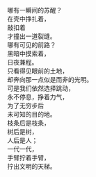 <p class="has-line-data" data-line-start="0" data-line-end="19">哪有一瞬间的苏醒？<br>
在壳中挣扎着，<br>
敲扣着<br>
才撞出一道裂缝。<br>
哪有可见的前路？<br>
黑暗中摸索着，<br>
日夜兼程。<br>
只看得见眼前的土地，<br>
却奔向那一点似是而非的光明。<br>
可是我们依然选择跳动，<br>
永不停息，挣着力气，<br>
为了无穷步后<br>
未可知的目的地。<br>
枝条后是枝条，<br>
树后是树，<br>
人后是人；<br>
一代一代，<br>
手臂拧着手臂，<br>
拧出文明的天梯。</p>
